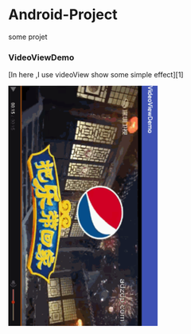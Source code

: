 # Android-Project
some projet

### VideoViewDemo
[In here ,I use videoView show some simple effect][1]

<img src="video.gif" width="300px" gravity="center" />